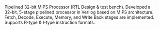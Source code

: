 Pipelined 32-bit MIPS Processor
(RTL Design & test bench).
Developed a 32-bit, 5-stage pipelined processor in Verilog based on MIPS architecture. Fetch, Decode, Execute, Memory, and Write Back stages are implemented. Supports R-type & I-type instruction formats.

